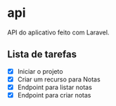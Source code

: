 # api

API do aplicativo feito com Laravel.

## Lista de tarefas

-   [x] Iniciar o projeto
-   [x] Criar um recurso para Notas
-   [x] Endpoint para listar notas
-   [x] Endpoint para criar notas
